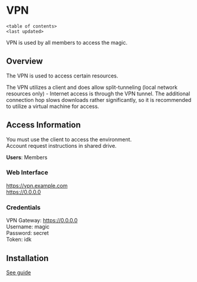 #  VPN

    <table of contents>
    <last updated>

VPN is used by all members to access the magic.

## Overview

The VPN is used to access certain resources.

The VPN utilizes a client and does allow split-tunneling (local network resources only) - Internet access is through the VPN tunnel. The additional connection hop slows downloads rather significantly, so it is recommended to utilize a virtual machine for access.

## Access Information

You must use the client to access the environment.  
Account request instructions in shared drive.  

**Users**: Members

### Web Interface

https://vpn.example.com  
https://0.0.0.0  

### Credentials

VPN Gateway: https://0.0.0.0  
Username: magic  
Password: secret  
Token: idk  

## Installation

[See guide](https://example.com)
